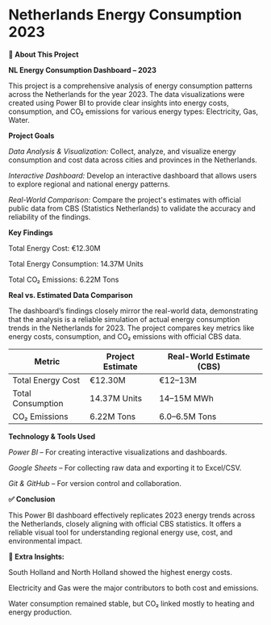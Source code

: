 # Netherlands Energy Consumption 2023

**📝 About This Project**

**NL Energy Consumption Dashboard – 2023**

This project is a comprehensive analysis of energy consumption patterns across the Netherlands for the year 2023. The data visualizations were created using Power BI to provide clear insights into energy costs, consumption, and CO₂ emissions for various energy types: Electricity, Gas, Water.

**Project Goals**

*Data Analysis & Visualization:* Collect, analyze, and visualize energy consumption and cost data across cities and provinces in the Netherlands.

*Interactive Dashboard:* Develop an interactive dashboard that allows users to explore regional and national energy patterns.

*Real-World Comparison:* Compare the project's estimates with official public data from CBS (Statistics Netherlands) to validate the accuracy and reliability of the findings.

**Key Findings**

Total Energy Cost: €12.30M

Total Energy Consumption: 14.37M Units

Total CO₂ Emissions: 6.22M Tons

**Real vs. Estimated Data Comparison**

The dashboard’s findings closely mirror the real-world data, demonstrating that the analysis is a reliable simulation of actual energy consumption trends in the Netherlands for 2023. The project compares key metrics like energy costs, consumption, and CO₂ emissions with official CBS data.

| Metric            | Project Estimate | Real-World Estimate (CBS) |
| ----------------- | ---------------- | ------------------------- |
| Total Energy Cost | €12.30M          | €12–13M                   |
| Total Consumption | 14.37M Units     | 14–15M MWh                |
| CO₂ Emissions     | 6.22M Tons       | 6.0–6.5M Tons             |


**Technology & Tools Used**

*Power BI* – For creating interactive visualizations and dashboards.

*Google Sheets* – For collecting raw data and exporting it to Excel/CSV.

*Git & GitHub* – For version control and collaboration.

**✅ Conclusion**

This Power BI dashboard effectively replicates 2023 energy trends across the Netherlands, closely aligning with official CBS statistics. It offers a reliable visual tool for understanding regional energy use, cost, and environmental impact.

**🧠 Extra Insights:**

South Holland and North Holland showed the highest energy costs.


Electricity and Gas were the major contributors to both cost and emissions.


Water consumption remained stable, but CO₂ linked mostly to heating and energy production.


